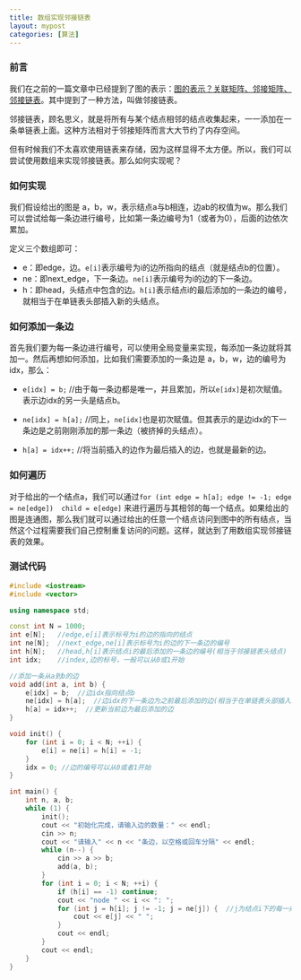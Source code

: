 ```yaml
---
title: 数组实现邻接链表
layout: mypost
categories: [算法]
---
```




### 前言

我们在之前的一篇文章中已经提到了图的表示：[图的表示？关联矩阵、邻接矩阵、邻接链表](https://zhyjc6.github.io/posts/2020/03/11/%E5%9B%BE%E7%9A%84%E8%A1%A8%E7%A4%BA-%E5%85%B3%E8%81%94%E7%9F%A9%E9%98%B5-%E9%82%BB%E6%8E%A5%E7%9F%A9%E9%98%B5-%E9%82%BB%E6%8E%A5%E9%93%BE%E8%A1%A8.html)。其中提到了一种方法，叫做邻接链表。

邻接链表，顾名思义，就是将所有与某个结点相邻的结点收集起来，一一添加在一条单链表上面。这种方法相对于邻接矩阵而言大大节约了内存空间。

但有时候我们不太喜欢使用链表来存储，因为这样显得不太方便。所以，我们可以尝试使用数组来实现邻接链表。那么如何实现呢？

### 如何实现

我们假设给出的图是 a，b，w，表示结点a与b相连，边ab的权值为w。那么我们可以尝试给每一条边进行编号，比如第一条边编号为1（或者为0），后面的边依次累加。

定义三个数组即可：

- e：即edge，边。`e[i]`表示编号为i的边所指向的结点（就是结点b的位置）。
- ne：即next_edge，下一条边。`ne[i]`表示编号为i的边的下一条边。
- h：即head，头结点中包含的边。`h[i]`表示结点i的最后添加的一条边的编号，就相当于在单链表头部插入新的头结点。

### 如何添加一条边

首先我们要为每一条边进行编号，可以使用全局变量来实现，每添加一条边就将其加一。然后再想如何添加，比如我们需要添加的一条边是 a，b，w，边的编号为idx，那么：

- `e[idx] = b;`  //由于每一条边都是唯一，并且累加，所以`e[idx]`是初次赋值。表示边idx的另一头是结点b。

- `ne[idx] = h[a];`  //同上，`ne[idx]`也是初次赋值。但其表示的是边idx的下一条边是之前刚刚添加的那一条边（被挤掉的头结点）。

- `h[a] = idx++;`  //将当前插入的边作为最后插入的边，也就是最新的边。



### 如何遍历

对于给出的一个结点a，我们可以通过`for (int edge = h[a]; edge != -1; edge = ne[edge])  child = e[edge]` 来进行遍历与其相邻的每一个结点。如果给出的图是连通图，那么我们就可以通过给出的任意一个结点访问到图中的所有结点，当然这个过程需要我们自己控制重复访问的问题。这样，就达到了用数组实现邻接链表的效果。



### 测试代码

```c++
#include <iostream>
#include <vector>

using namespace std;

const int N = 1000;
int e[N];   //edge,e[i]表示标号为i的边的指向的结点
int ne[N];  //next_edge,ne[i]表示标号为i的边的下一条边的编号
int h[N];   //head,h[i]表示结点i的最后添加的一条边的编号(相当于邻接链表头结点)
int idx;    //index,边的标号，一般可以从0或1开始

//添加一条从a到b的边
void add(int a, int b) {
	e[idx] = b;  //边idx指向结点b
	ne[idx] = h[a];  //边idx的下一条边为之前最后添加的边(相当于在单链表头部插入新结点)
	h[a] = idx++;  //更新当前边为最后添加的边
}

void init() {
	for (int i = 0; i < N; ++i) {
		e[i] = ne[i] = h[i] = -1;
	}
	idx = 0; //边的编号可以从0或者1开始
}

int main() {
	int n, a, b;
	while (1) {
		init();
		cout << "初始化完成，请输入边的数量：" << endl;
		cin >> n;
		cout << "请输入" << n << "条边，以空格或回车分隔" << endl;
		while (n--) {
			cin >> a >> b;
			add(a, b);
		}
		for (int i = 0; i < N; ++i) {
			if (h[i] == -1) continue;
			cout << "node " << i << ": ";
			for (int j = h[i]; j != -1; j = ne[j]) {  //j为结点i下的每一条边
				cout << e[j] << " ";
			}
			cout << endl;
		}
		cout << endl;
	}
}
```

